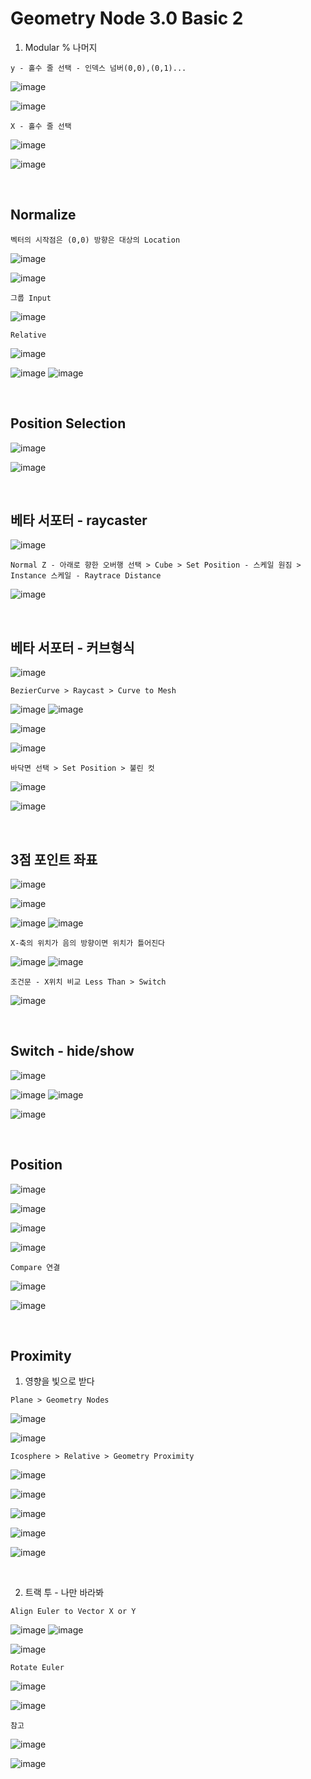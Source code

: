 Geometry Node 3.0 Basic 2
===========================

1. Modular % 나머지

`y - 홀수 줄 선택 - 인덱스 넘버(0,0),(0,1)...`

![image](https://user-images.githubusercontent.com/30430227/142209164-8777ba97-c87c-4e9b-9c88-63e9cffd24c2.png)

![image](https://user-images.githubusercontent.com/30430227/142209532-fba822bb-3e99-494f-9db0-74c89686f226.png)

`X - 홀수 줄 선택`

![image](https://user-images.githubusercontent.com/30430227/142209849-1152a833-6929-4e8a-a9c4-f2cc68a76bb0.png)

![image](https://user-images.githubusercontent.com/30430227/142209878-c6ce4ad2-5433-49ce-9fd8-0c53a3036b18.png)


<br>

Normalize
-----------

`벡터의 시작점은 (0,0) 방향은 대상의 Location`

![image](https://user-images.githubusercontent.com/30430227/142745614-3bf0e92c-ec14-45f9-8792-3c7b78500411.png)

![image](https://user-images.githubusercontent.com/30430227/142745662-1b769a6e-a480-49c5-a1c2-8467443b436d.png)

`그룹 Input`

![image](https://user-images.githubusercontent.com/30430227/142745688-0d490141-5c68-4af2-9f86-f23cd47e1641.png)

`Relative`

![image](https://user-images.githubusercontent.com/30430227/142745761-3538ddd0-6f38-4396-ad97-4faa7cf31a84.png)

![image](https://user-images.githubusercontent.com/30430227/142745723-feb3fb0e-6308-4c84-baad-8757d72281d8.png)
![image](https://user-images.githubusercontent.com/30430227/142745767-2f14aec9-2f45-432f-92c7-22b594790084.png)

<br>

Position Selection 
---------------------

![image](https://user-images.githubusercontent.com/30430227/142760747-512c8e2c-a831-43f4-8b8c-211e3f79a8c5.png)

![image](https://user-images.githubusercontent.com/30430227/142760749-3b3e20e9-4069-42af-88c9-afbfdc836d3d.png)

<br>

베타 서포터 - raycaster 
----------------------

![image](https://user-images.githubusercontent.com/30430227/142764151-146c91c4-3533-44fa-a895-1766635ccae0.png)

`Normal Z - 아래로 향한 오버행 선택 > Cube > Set Position - 스케일 원짐 > Instance 스케일 - Raytrace Distance`

![image](https://user-images.githubusercontent.com/30430227/142764439-51caedbc-4257-404a-a4c3-2ddd1d0b288b.png)

<br>

베타 서포터 - 커브형식
---------------------

![image](https://user-images.githubusercontent.com/30430227/142790330-71e0e1d5-d575-4bfa-9dfb-ec124402a131.png)

`BezierCurve > Raycast > Curve to Mesh`

![image](https://user-images.githubusercontent.com/30430227/142790373-57eb8fef-dacd-4834-b388-161c4c04f5f9.png)
![image](https://user-images.githubusercontent.com/30430227/142790460-b4bd2f17-6ad1-4205-91f0-b28fcd32a0b4.png)

![image](https://user-images.githubusercontent.com/30430227/142798041-3b949a3e-a4c7-405b-a7a1-0a320aa3489a.png)

![image](https://user-images.githubusercontent.com/30430227/142798074-bbd3801d-58d3-4604-b1d8-09b188586119.png)

`바닥면 선택 > Set Position > 불린 컷`

![image](https://user-images.githubusercontent.com/30430227/142790330-71e0e1d5-d575-4bfa-9dfb-ec124402a131.png)

![image](https://user-images.githubusercontent.com/30430227/142798268-fbd25687-075d-4b3f-a666-37986251c559.png)

<br>

3점 포인트 좌표
--------------

![image](https://user-images.githubusercontent.com/30430227/142960906-d5cdc4ad-7d03-461b-866d-1e4959a6abef.png)

![image](https://user-images.githubusercontent.com/30430227/142960949-d0c1cfe6-4e70-44f0-9505-ed49c535a85f.png)

![image](https://user-images.githubusercontent.com/30430227/142961194-2bcd3a46-2f9b-477b-941d-fc87a7548297.png)
![image](https://user-images.githubusercontent.com/30430227/142961138-df290237-484b-4d3b-b1a7-44df70ff9544.png)

`X-축의 위치가 음의 방향이면 위치가 틀어진다 `

![image](https://user-images.githubusercontent.com/30430227/142962604-d12d61bf-92c5-47f6-aaf6-a2e7ea022369.png)
![image](https://user-images.githubusercontent.com/30430227/142962625-390b2696-617c-4e71-865a-ff9cb9b6d216.png)

`조건문 - X위치 비교 Less Than > Switch`

![image](https://user-images.githubusercontent.com/30430227/142970663-d4bb1577-0369-4463-a673-e1a7673000a4.png)

<br>

Switch - hide/show
--------------------

![image](https://user-images.githubusercontent.com/30430227/143079816-72901cab-76b4-4ff8-adc4-530a70a865be.png)

![image](https://user-images.githubusercontent.com/30430227/143079748-5fdecdee-a16a-481c-8870-3ef2e7524c4a.png)
![image](https://user-images.githubusercontent.com/30430227/143079780-51837dcf-8961-4f54-be73-47e182a4a30d.png)

![image](https://user-images.githubusercontent.com/30430227/143079994-cccc38da-2f31-49de-9520-d4eea55e2dc0.png)

<br>

Position 
---------

![image](https://user-images.githubusercontent.com/30430227/143515297-a7d6eaa3-f1b5-45fc-9342-89984819079b.png)

![image](https://user-images.githubusercontent.com/30430227/143515162-a918b85f-6b6b-48ae-aef5-c308160cc4aa.png)

![image](https://user-images.githubusercontent.com/30430227/143515250-05227d5c-a0cd-4bc8-bfd8-6ab50d4cff5e.png)

![image](https://user-images.githubusercontent.com/30430227/143515333-1fa0293f-2944-4224-85f6-203ab2064b06.png)

`Compare 연결`

![image](https://user-images.githubusercontent.com/30430227/143515363-2333873f-7532-4034-a7b1-9a85d0ac4381.png)

![image](https://user-images.githubusercontent.com/30430227/143515400-a02210a5-f92f-4afc-a828-3347b8435eca.png)

<br>

Proximity
----------

1. 영향을 빛으로 받다

`Plane > Geometry Nodes`

![image](https://user-images.githubusercontent.com/30430227/143518483-5869c807-8611-403a-9a4c-e955807f987e.png)

![image](https://user-images.githubusercontent.com/30430227/143518506-457b38c3-fcf8-46b7-aaff-b40619d1c8c0.png)

`Icosphere > Relative > Geometry Proximity`

![image](https://user-images.githubusercontent.com/30430227/143518677-873688e3-9c87-45fa-bf55-6ba5a6543b60.png)

![image](https://user-images.githubusercontent.com/30430227/143540202-462892ed-2b85-41b9-82e2-02454fb87aac.png)

![image](https://user-images.githubusercontent.com/30430227/143540232-389ae498-d47d-47d6-92aa-168889f7a53e.png)

![image](https://user-images.githubusercontent.com/30430227/143539961-36bea0e7-38bc-4476-9468-eb687f561849.png)

![image](https://user-images.githubusercontent.com/30430227/143540001-beba61f2-a0b7-4fb0-8b55-ac8a04f6fe5b.png)

<br>

2. 트랙 투 - 나만 바라봐

`Align Euler to Vector X or Y`

![image](https://user-images.githubusercontent.com/30430227/143552887-20e8b195-809c-4613-88b0-90cac989df1d.png)
![image](https://user-images.githubusercontent.com/30430227/143552992-7c08758a-ae9b-4129-9084-c253e198e042.png)

![image](https://user-images.githubusercontent.com/30430227/143553073-e6e79951-a8e9-481e-8003-75f03802dd4f.png)

`Rotate Euler`

![image](https://user-images.githubusercontent.com/30430227/143553573-1ce32b10-85c9-4aea-83de-1b25fab00395.png)

![image](https://user-images.githubusercontent.com/30430227/143553693-4b47d923-bda3-4ade-91d0-96d2c184782f.png)


`참고`

![image](https://user-images.githubusercontent.com/30430227/143537432-f936b1bc-13c8-4351-8ae3-dcd7fd16dc54.png)

![image](https://user-images.githubusercontent.com/30430227/143537464-eb94f46e-dedb-4cb2-a7a6-3d7c3bd169d7.png)



